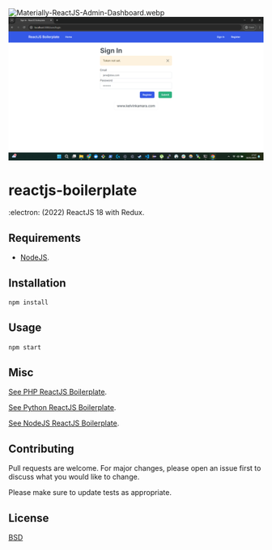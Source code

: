 <img src="https://codedthemes.com/wp-content/uploads/edd/2022/05/Materially-ReactJS-Admin-Dashboard.webp" alt="Materially-ReactJS-Admin-Dashboard.webp" width=""/>

<img src="https://github.com/kkamara/useful/blob/main/reactjs-boilerplate.png?raw=true" alt="reactjs-boilerplate.png" width=""/>

# reactjs-boilerplate

:electron: (2022) ReactJS 18 with Redux.

## Requirements

* [NodeJS](https://nodejs.org/en/).

## Installation

```bash
npm install
```

## Usage

```bash
npm start
```

## Misc

[See PHP ReactJS Boilerplate](https://github.com/kkamara/php-reactjs-boilerplate).

[See Python ReactJS Boilerplate](https://github.com/kkamara/python-reactjs-boilerplate).

[See NodeJS ReactJS Boilerplate](https://github.com/kkamara/nodejs-reactjs-boilerplate).

## Contributing
Pull requests are welcome. For major changes, please open an issue first to discuss what you would like to change.

Please make sure to update tests as appropriate.

## License
[BSD](https://opensource.org/licenses/BSD-3-Clause)

